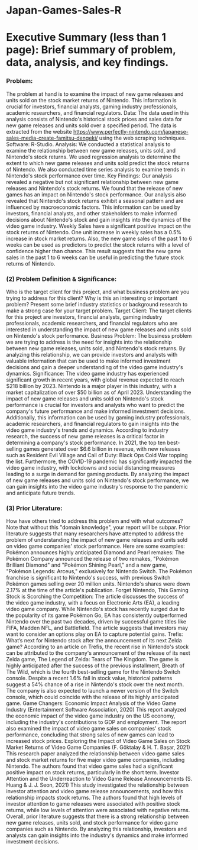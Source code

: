 # Japan-Games-Sales-R

# Executive Summary (less than 1 page): Brief summary of problem, data, analysis, and key findings.
### Problem: 
The problem at hand is to examine the impact of new game releases and units sold on the stock market returns of Nintendo. This information is crucial for investors, financial analysts, gaming industry professionals, academic researchers, and financial regulators.
Data: The data used in this analysis consists of Nintendo's historical stock prices and sales data for new game releases and units sold over a specified period. The data is extracted from the website https://www.perfectly-nintendo.com/japanese-sales-media-create-famitsu-dengeki/ using the web scraping techniques.
Software: R-Studio.
Analysis: We conducted a statistical analysis to examine the relationship between new game releases, units sold, and Nintendo's stock returns. We used regression analysis to determine the extent to which new game releases and units sold predict the stock returns of Nintendo. We also conducted time series analysis to examine trends in Nintendo's stock performance over time.
Key Findings: Our analysis revealed a negative but not significant relationship between new game releases and Nintendo's stock returns. We found that the release of new games has an impact on Nintendo's stock performance. Our analysis also revealed that Nintendo's stock returns exhibit a seasonal pattern and are influenced by macroeconomic factors. This information can be used by investors, financial analysts, and other stakeholders to make informed decisions about Nintendo's stock and gain insights into the dynamics of the video game industry. Weekly Sales have a significant positive impact on the stock returns of Nintendo. One unit increase in weekly sales has a 0.5% increase in stock market returns.
Also, the new game sales of the past 1 to 6 weeks can be used as predictors to predict the stock returns with a level of confidence higher than chance. This result suggests that the new game sales in the past 1 to 6 weeks can be useful in predicting the future stock returns of Nintendo.

### (2) Problem Definition & Significance: 
Who is the target client for this project, and what business problem are you trying to address for this client? Why is this an interesting or important problem? Present some brief industry statistics or background research to make a strong case for your target problem.
Target Client: The target clients for this project are investors, financial analysts, gaming industry professionals, academic researchers, and financial regulators who are interested in understanding the impact of new game releases and units sold on Nintendo's stock performance.
Business Problem: The business problem we are trying to address is the need for insights into the relationship between new game releases, units sold, and Nintendo's stock returns. By analyzing this relationship, we can provide investors and analysts with valuable information that can be used to make informed investment decisions and gain a deeper understanding of the video game industry's dynamics.
Significance: The video game industry has experienced significant growth in recent years, with global revenue expected to reach $218 billion by 2023. Nintendo is a major player in this industry, with a market capitalization of over $50 billion as of April 2023. Understanding the impact of new game releases and units sold on Nintendo's stock performance is crucial for investors and analysts who want to predict the company's future performance and make informed investment decisions. Additionally, this information can be used by gaming industry professionals, academic researchers, and financial regulators to gain insights into the video game industry's trends and dynamics.
According to industry research, the success of new game releases is a critical factor in determining a company's stock performance. In 2021, the top ten best-selling games generated over $6.6 billion in revenue, with new releases such as Resident Evil Village and Call of Duty: Black Ops Cold War topping the list. Furthermore, the COVID-19 pandemic has significantly impacted the video game industry, with lockdowns and social distancing measures leading to a surge in demand for gaming products. By analyzing the impact of new game releases and units sold on Nintendo's stock performance, we can gain insights into the video game industry's response to the pandemic and anticipate future trends.

### (3) Prior Literature:
How have others tried to address this problem and with what outcomes? Note that without this "domain knowledge", your report will be subpar.
Prior literature suggests that many researchers have attempted to address the problem of understanding the impact of new game releases and units sold on video game companies' stock performance. Here are some examples:
Pokémon announces highly anticipated Diamond and Pearl remakes: 
 The Pokémon Company announced the release of two remakes, "Pokémon Brilliant Diamond" and "Pokémon Shining Pearl," and a new game, "Pokémon Legends: Arceus," exclusively for Nintendo Switch. The Pokémon franchise is significant to Nintendo's success, with previous Switch Pokémon games selling over 20 million units. Nintendo's shares were down 2.17% at the time of the article's publication.
 Forget Nintendo, This Gaming Stock is Scorching the Competition: The article discusses the success of the video game industry, with a focus on Electronic Arts (EA), a leading video game company. While Nintendo's stock has recently surged due to the popularity of its game Pokémon Go, EA has consistently outperformed Nintendo over the past two decades, driven by successful game titles like FIFA, Madden NFL, and Battlefield. The article suggests that investors may want to consider an options play on EA to capture potential gains.
Trefis: What’s next for Nintendo stock after the announcement of its next Zelda game? 
 According to an article on Trefis, the recent rise in Nintendo's stock can be attributed to the company's announcement of the release of its next Zelda game, The Legend of Zelda: Tears of The Kingdom. The game is highly anticipated after the success of the previous installment, Breath of The Wild, which is the fourth best-selling game for the Nintendo Switch console. Despite a recent 1.6% fall in stock value, historical patterns suggest a 54% chance of a rise in Nintendo's stock over the next month. The company is also expected to launch a newer version of the Switch console, which could coincide with the release of its highly anticipated game.
Game Changers: Economic Impact Analysis of the Video Game Industry (Entertainment Software Association, 2020) 
This report analyzed the economic impact of the video game industry on the US economy, including the industry's contributions to GDP and employment. The report also examined the impact of video game sales on companies' stock performance, concluding that strong sales of new games can lead to increased stock prices.
Exploring the Impact of Video Game Sales on Stock Market Returns of Video Game Companies (F. Göktalay & H. T. Başar, 2021) 
This research paper analyzed the relationship between video game sales and stock market returns for five major video game companies, including Nintendo. The authors found that video game sales had a significant positive impact on stock returns, particularly in the short term.
Investor Attention and the Underreaction to Video Game Release Announcements (S. Huang & J. J. Seon, 2021) 
This study investigated the relationship between investor attention and video game release announcements, and how this relationship impacts stock returns. The authors found that high levels of investor attention to game releases were associated with positive stock returns, while low levels of attention were associated with negative returns.
Overall, prior literature suggests that there is a strong relationship between new game releases, units sold, and stock performance for video game companies such as Nintendo. By analyzing this relationship, investors and analysts can gain insights into the industry's dynamics and make informed investment decisions.
